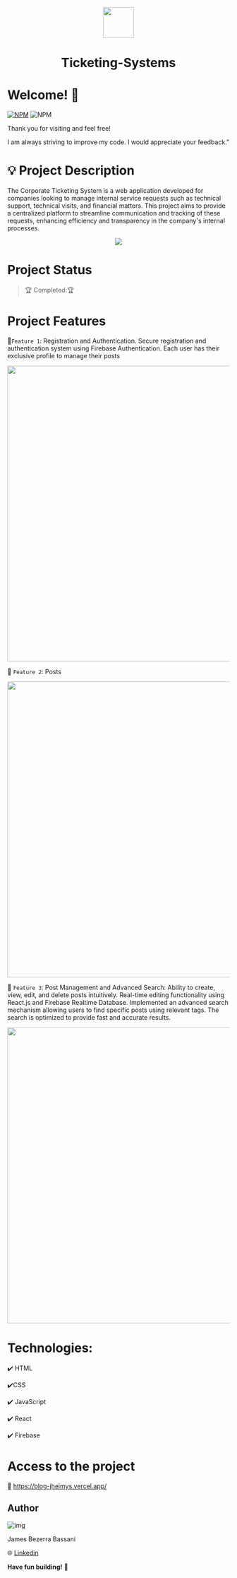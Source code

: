 
<p align=center>
   <image width="70" heigth="70" src='https://github.com/Jheimys/assets/blob/master/logoSistema.png'>
   <h1 align=center> Ticketing-Systems </h1> 
</p>

# Welcome! 👋

[![NPM](https://img.shields.io/npm/l/react)](https://github.com/Jheimys/Electronic_battery/blob/master/LICENCE)
![NPM](https://img.shields.io/website?url=https%3A%2F%2Fgithub.com%2FJheimys%2FOrgano_II%2Fedit%2Fmaster%2FREADME.m)

Thank you for visiting and feel free!

I am always striving to improve my code. I would appreciate your feedback."

# 💡 Project Description

The Corporate Ticketing System is a web application developed for companies looking to manage internal service requests such as technical support, technical visits, and financial matters. This project aims to provide a centralized platform to streamline communication and tracking of these requests, enhancing efficiency and transparency in the company's internal processes.

  <p align=center>
    <image  src='https://github.com/Jheimys/assets/blob/master/suporte%20tecnico.png'>
  </p>


# Project Status

> :trophy: Completed::trophy:

# Project Features

:hammer:`Feature 1`: Registration and Authentication.
Secure registration and authentication system using Firebase Authentication. Each user has their exclusive profile to manage their posts

<p align=center>
  <image width="670" heigth="770" src='https://github.com/Jheimys/assets/blob/master/loginsistema-ezgif.com-speed.gif'>
</p>

:hammer: `Feature 2`: Posts

<p align=center>
  <image width="670" heigth="770" src='https://github.com/Jheimys/assets/blob/master/BlogPost.gif'>
</p>

:hammer: `Feature 3`: Post Management and Advanced Search:
Ability to create, view, edit, and delete posts intuitively. Real-time editing functionality using React.js and Firebase Realtime Database. Implemented an advanced search mechanism allowing users to find specific posts using relevant tags. The search is optimized to provide fast and accurate results.

<p align=center>
  <image width="670" heigth="770" src='https://github.com/Jheimys/assets/blob/master/BlogDashboard.gif'>
</p>

# Technologies:

:heavy_check_mark: HTML

:heavy_check_mark:CSS

:heavy_check_mark: JavaScript

:heavy_check_mark: React

:heavy_check_mark: Firebase


# Access to the project

:link: https://blog-jheimys.vercel.app/

## Author

![img](https://github.com/Jheimys.png?size=100)

James Bezerra Bassani

:globe_with_meridians: [Linkedin](https://www.linkedin.com/in/jheimys/)

**Have fun building!** 🚀


